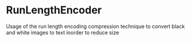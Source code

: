 # RunLengthEncoder
 Usage of the run length encoding compression technique to convert black and white images to text inorder to reduce size
